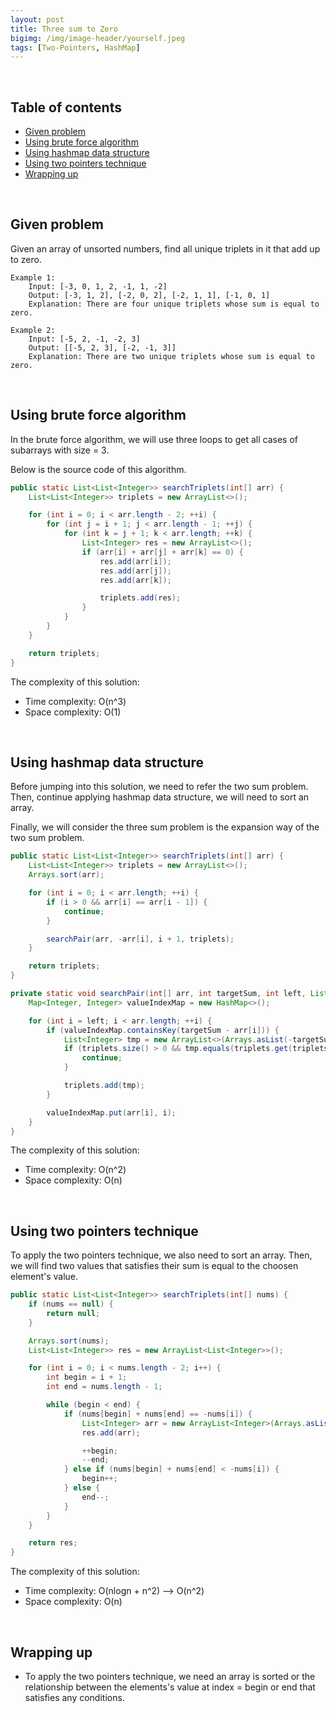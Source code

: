 ```yaml
---
layout: post
title: Three sum to Zero
bigimg: /img/image-header/yourself.jpeg
tags: [Two-Pointers, HashMap]
---
```




<br>

## Table of contents
- [Given problem](#given-problem)
- [Using brute force algorithm](#using-brute-force-algorithm)
- [Using hashmap data structure](#using-hashmap-data-structure)
- [Using two pointers technique](#using-two-pointers-technique)
- [Wrapping up](#wrapping-up)


<br>

## Given problem

Given an array of unsorted numbers, find all unique triplets in it that add up to zero.

```
Example 1:
    Input: [-3, 0, 1, 2, -1, 1, -2]
    Output: [-3, 1, 2], [-2, 0, 2], [-2, 1, 1], [-1, 0, 1]
    Explanation: There are four unique triplets whose sum is equal to zero.

Example 2:
    Input: [-5, 2, -1, -2, 3]
    Output: [[-5, 2, 3], [-2, -1, 3]]
    Explanation: There are two unique triplets whose sum is equal to zero.
```


<br>

## Using brute force algorithm

In the brute force algorithm, we will use three loops to get all cases of subarrays with size = 3.

Below is the source code of this algorithm.

```java
public static List<List<Integer>> searchTriplets(int[] arr) {
    List<List<Integer>> triplets = new ArrayList<>();

    for (int i = 0; i < arr.length - 2; ++i) {
        for (int j = i + 1; j < arr.length - 1; ++j) {
            for (int k = j + 1; k < arr.length; ++k) {
                List<Integer> res = new ArrayList<>();
                if (arr[i] + arr[j] + arr[k] == 0) {
                    res.add(arr[i]);
                    res.add(arr[j]);
                    res.add(arr[k]);

                    triplets.add(res);
                }
            }
        }
    }

    return triplets;
}
```

The complexity of this solution:
- Time complexity: O(n^3)
- Space complexity: O(1)


<br>

## Using hashmap data structure

Before jumping into this solution, we need to refer the two sum problem. Then, continue applying hashmap data structure, we will need to sort an array.

Finally, we will consider the three sum problem is the expansion way of the two sum problem.

```java
public static List<List<Integer>> searchTriplets(int[] arr) {
    List<List<Integer>> triplets = new ArrayList<>();
    Arrays.sort(arr);

    for (int i = 0; i < arr.length; ++i) {
        if (i > 0 && arr[i] == arr[i - 1]) {
            continue;
        }

        searchPair(arr, -arr[i], i + 1, triplets);
    }

    return triplets;
}

private static void searchPair(int[] arr, int targetSum, int left, List<List<Integer>> triplets) {
    Map<Integer, Integer> valueIndexMap = new HashMap<>();

    for (int i = left; i < arr.length; ++i) {
        if (valueIndexMap.containsKey(targetSum - arr[i])) {
            List<Integer> tmp = new ArrayList<>(Arrays.asList(-targetSum, arr[i], targetSum - arr[i]));
            if (triplets.size() > 0 && tmp.equals(triplets.get(triplets.size() - 1))) {
                continue;
            }

            triplets.add(tmp);
        }

        valueIndexMap.put(arr[i], i);
    }
}
```

The complexity of this solution:
- Time complexity: O(n^2)
- Space complexity: O(n)


<br>

## Using two pointers technique

To apply the two pointers technique, we also need to sort an array. Then, we will find two values that satisfies their sum is equal to the choosen element's value.

```java
public static List<List<Integer>> searchTriplets(int[] nums) {
    if (nums == null) {
        return null;
    }

    Arrays.sort(nums);
    List<List<Integer>> res = new ArrayList<List<Integer>>();

    for (int i = 0; i < nums.length - 2; i++) {
        int begin = i + 1;
        int end = nums.length - 1;

        while (begin < end) {
            if (nums[begin] + nums[end] == -nums[i]) {
                List<Integer> arr = new ArrayList<Integer>(Arrays.asList(nums[i], nums[end], nums[begin]));
                res.add(arr);

                ++begin;
                --end;
            } else if (nums[begin] + nums[end] < -nums[i]) {
                begin++;
            } else {
                end--;
            }
        }
    }

    return res;
}
```

The complexity of this solution:
- Time complexity: O(nlogn + n^2) --> O(n^2)
- Space complexity: O(n)


<br>

## Wrapping up

- To apply the two pointers technique, we need an array is sorted or the relationship between the elements's value at index = begin or end that satisfies any conditions.
